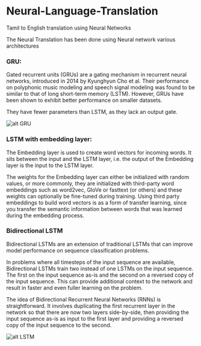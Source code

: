 # Neural-Language-Translation

Tamil to English translation using Neural Networks

The Neural Translation has been done using Neural network various architectures

### GRU:

Gated recurrent units (GRUs) are a gating mechanism in recurrent neural networks, introduced in 2014 by Kyunghyun Cho et al. Their performance on polyphonic music modeling and speech signal modeling was found to be similar to that of long short-term memory (LSTM). However, GRUs have been shown to exhibit better performance on smaller datasets.

They have fewer parameters than LSTM, as they lack an output gate.

![alt GRU](https://encrypted-tbn0.gstatic.com/images?q=tbn:ANd9GcT40y8e1AyGtWneAlHeNjCahIxQPYuhrHhb5IRoCkE1lbnECm90)

### LSTM with embedding layer:

The Embedding layer is used to create word vectors for incoming words. It sits between the input and the LSTM layer, i.e. the output of the Embedding layer is the input to the LSTM layer.

The weights for the Embedding layer can either be initialized with random values, or more commonly, they are initialized with third-party word embeddings such as word2vec, GloVe or fasttext (or others) and these weights can optionally be fine-tuned during training. Using third party embeddings to build word vectors is as a form of transfer learning, since you transfer the semantic information between words that was learned during the embedding process.

### Bidirectional LSTM

Bidirectional LSTMs are an extension of traditional LSTMs that can improve model performance on sequence classification problems.

In problems where all timesteps of the input sequence are available, Bidirectional LSTMs train two instead of one LSTMs on the input sequence. The first on the input sequence as-is and the second on a reversed copy of the input sequence. This can provide additional context to the network and result in faster and even fuller learning on the problem.

The idea of Bidirectional Recurrent Neural Networks (RNNs) is straightforward.
It involves duplicating the first recurrent layer in the network so that there are now two layers side-by-side, then providing the input sequence as-is as input to the first layer and providing a reversed copy of the input sequence to the second.

![alt LSTM](https://encrypted-tbn0.gstatic.com/images?q=tbn:ANd9GcQSSlc4T67JL1OlnN7mLAmGQr6I1Xj-9f7H1XUp2odfXPh1mmW8)




